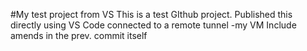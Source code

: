 #My test project from VS
This is a test GIthub project. Published this directly using VS Code connected to a remote tunnel -my VM 
Include amends in the prev. commit itself
